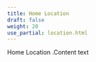 ```yaml
---
title: Home Location
draft: false
weight: 20
use_partial: location.html
---
```

Home Location     .Content text
